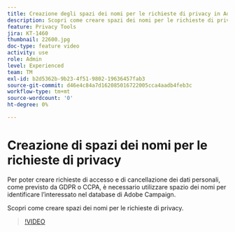 ```yaml
---
title: Creazione degli spazi dei nomi per le richieste di privacy in Adobe Campaign Standard (ACS)
description: Scopri come creare spazi dei nomi per le richieste di privacy.
feature: Privacy Tools
jira: KT-1460
thumbnail: 22600.jpg
doc-type: feature video
activity: use
role: Admin
level: Experienced
team: TM
exl-id: b2d5362b-9b23-4f51-9802-19636457fab3
source-git-commit: d46e4c84a7d162085016722005cca4aadb4feb3c
workflow-type: tm+mt
source-wordcount: '0'
ht-degree: 0%

---
```


# Creazione di spazi dei nomi per le richieste di privacy

Per poter creare richieste di accesso e di cancellazione dei dati personali, come previsto da GDPR o CCPA, è necessario utilizzare spazio dei nomi per identificare l’interessato nel database di Adobe Campaign.

Scopri come creare spazi dei nomi per le richieste di privacy.

>[!VIDEO](https://video.tv.adobe.com/v/22600?quality=12&learn=on)
